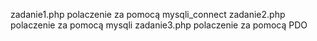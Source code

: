 zadanie1.php
polaczenie za pomocą mysqli_connect
zadanie2.php
polaczenie za pomocą mysqli
zadanie3.php
polaczenie za pomocą PDO